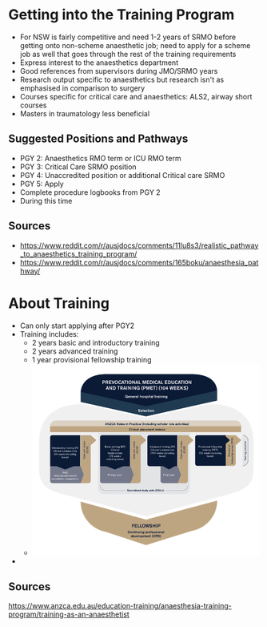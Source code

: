 # Getting into the Training Program
- For NSW is fairly competitive and need 1-2 years of SRMO before getting onto non-scheme anaesthetic job; need to apply for a scheme job as well that goes through the rest of the training requirements
- Express interest to the anaesthetics department
- Good references from supervisors during JMO/SRMO years
- Research output specific to anaesthetics but research isn't as emphasised in comparison to surgery
- Courses specific for critical care and anaesthetics: ALS2, airway short courses
- Masters in traumatology less beneficial
## Suggested Positions and Pathways
- PGY 2: Anaesthetics RMO term or ICU RMO term
- PGY 3: Critical Care SRMO position
- PGY 4: Unaccredited position or additional Critical care SRMO
- PGY 5: Apply
- Complete procedure logbooks from PGY 2
- During this time
## Sources
- https://www.reddit.com/r/ausjdocs/comments/11lu8s3/realistic_pathway_to_anaesthetics_training_program/
- https://www.reddit.com/r/ausjdocs/comments/165boku/anaesthesia_pathway/
# About Training
- Can only start applying after PGY2
- Training includes:
	- 2 years basic and introductory training
	- 2 years advanced training
	- 1 year provisional fellowship training
	- ![](attachments/Pasted%20image%2020241204222908.png)
- 
## Sources
https://www.anzca.edu.au/education-training/anaesthesia-training-program/training-as-an-anaesthetist